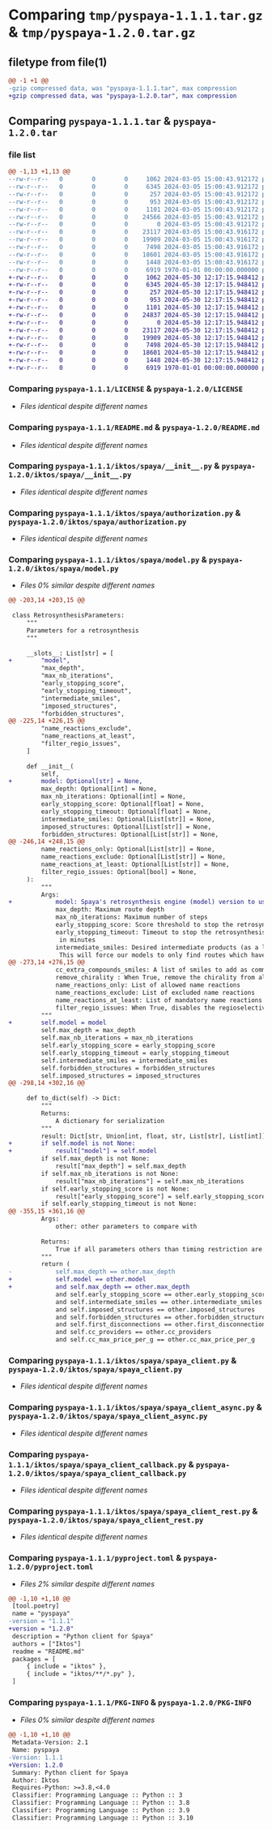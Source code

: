 # Comparing `tmp/pyspaya-1.1.1.tar.gz` & `tmp/pyspaya-1.2.0.tar.gz`

## filetype from file(1)

```diff
@@ -1 +1 @@
-gzip compressed data, was "pyspaya-1.1.1.tar", max compression
+gzip compressed data, was "pyspaya-1.2.0.tar", max compression
```

## Comparing `pyspaya-1.1.1.tar` & `pyspaya-1.2.0.tar`

### file list

```diff
@@ -1,13 +1,13 @@
--rw-r--r--   0        0        0     1062 2024-03-05 15:00:43.912172 pyspaya-1.1.1/LICENSE
--rw-r--r--   0        0        0     6345 2024-03-05 15:00:43.912172 pyspaya-1.1.1/README.md
--rw-r--r--   0        0        0      257 2024-03-05 15:00:43.912172 pyspaya-1.1.1/iktos/__init__.py
--rw-r--r--   0        0        0      953 2024-03-05 15:00:43.912172 pyspaya-1.1.1/iktos/spaya/__init__.py
--rw-r--r--   0        0        0     1101 2024-03-05 15:00:43.912172 pyspaya-1.1.1/iktos/spaya/authorization.py
--rw-r--r--   0        0        0    24566 2024-03-05 15:00:43.912172 pyspaya-1.1.1/iktos/spaya/model.py
--rw-r--r--   0        0        0        0 2024-03-05 15:00:43.912172 pyspaya-1.1.1/iktos/spaya/py.typed
--rw-r--r--   0        0        0    23117 2024-03-05 15:00:43.916172 pyspaya-1.1.1/iktos/spaya/spaya_client.py
--rw-r--r--   0        0        0    19909 2024-03-05 15:00:43.916172 pyspaya-1.1.1/iktos/spaya/spaya_client_async.py
--rw-r--r--   0        0        0     7498 2024-03-05 15:00:43.916172 pyspaya-1.1.1/iktos/spaya/spaya_client_callback.py
--rw-r--r--   0        0        0    18601 2024-03-05 15:00:43.916172 pyspaya-1.1.1/iktos/spaya/spaya_client_rest.py
--rw-r--r--   0        0        0     1448 2024-03-05 15:00:43.916172 pyspaya-1.1.1/pyproject.toml
--rw-r--r--   0        0        0     6919 1970-01-01 00:00:00.000000 pyspaya-1.1.1/PKG-INFO
+-rw-r--r--   0        0        0     1062 2024-05-30 12:17:15.948412 pyspaya-1.2.0/LICENSE
+-rw-r--r--   0        0        0     6345 2024-05-30 12:17:15.948412 pyspaya-1.2.0/README.md
+-rw-r--r--   0        0        0      257 2024-05-30 12:17:15.948412 pyspaya-1.2.0/iktos/__init__.py
+-rw-r--r--   0        0        0      953 2024-05-30 12:17:15.948412 pyspaya-1.2.0/iktos/spaya/__init__.py
+-rw-r--r--   0        0        0     1101 2024-05-30 12:17:15.948412 pyspaya-1.2.0/iktos/spaya/authorization.py
+-rw-r--r--   0        0        0    24837 2024-05-30 12:17:15.948412 pyspaya-1.2.0/iktos/spaya/model.py
+-rw-r--r--   0        0        0        0 2024-05-30 12:17:15.948412 pyspaya-1.2.0/iktos/spaya/py.typed
+-rw-r--r--   0        0        0    23117 2024-05-30 12:17:15.948412 pyspaya-1.2.0/iktos/spaya/spaya_client.py
+-rw-r--r--   0        0        0    19909 2024-05-30 12:17:15.948412 pyspaya-1.2.0/iktos/spaya/spaya_client_async.py
+-rw-r--r--   0        0        0     7498 2024-05-30 12:17:15.948412 pyspaya-1.2.0/iktos/spaya/spaya_client_callback.py
+-rw-r--r--   0        0        0    18601 2024-05-30 12:17:15.948412 pyspaya-1.2.0/iktos/spaya/spaya_client_rest.py
+-rw-r--r--   0        0        0     1448 2024-05-30 12:17:15.948412 pyspaya-1.2.0/pyproject.toml
+-rw-r--r--   0        0        0     6919 1970-01-01 00:00:00.000000 pyspaya-1.2.0/PKG-INFO
```

### Comparing `pyspaya-1.1.1/LICENSE` & `pyspaya-1.2.0/LICENSE`

 * *Files identical despite different names*

### Comparing `pyspaya-1.1.1/README.md` & `pyspaya-1.2.0/README.md`

 * *Files identical despite different names*

### Comparing `pyspaya-1.1.1/iktos/spaya/__init__.py` & `pyspaya-1.2.0/iktos/spaya/__init__.py`

 * *Files identical despite different names*

### Comparing `pyspaya-1.1.1/iktos/spaya/authorization.py` & `pyspaya-1.2.0/iktos/spaya/authorization.py`

 * *Files identical despite different names*

### Comparing `pyspaya-1.1.1/iktos/spaya/model.py` & `pyspaya-1.2.0/iktos/spaya/model.py`

 * *Files 0% similar despite different names*

```diff
@@ -203,14 +203,15 @@
 
 class RetrosynthesisParameters:
     """
     Parameters for a retrosynthesis
     """
 
     __slots__: List[str] = [
+        "model",
         "max_depth",
         "max_nb_iterations",
         "early_stopping_score",
         "early_stopping_timeout",
         "intermediate_smiles",
         "imposed_structures",
         "forbidden_structures",
@@ -225,14 +226,15 @@
         "name_reactions_exclude",
         "name_reactions_at_least",
         "filter_regio_issues",
     ]
 
     def __init__(
         self,
+        model: Optional[str] = None,
         max_depth: Optional[int] = None,
         max_nb_iterations: Optional[int] = None,
         early_stopping_score: Optional[float] = None,
         early_stopping_timeout: Optional[float] = None,
         intermediate_smiles: Optional[List[str]] = None,
         imposed_structures: Optional[List[str]] = None,
         forbidden_structures: Optional[List[str]] = None,
@@ -246,14 +248,15 @@
         name_reactions_only: Optional[List[str]] = None,
         name_reactions_exclude: Optional[List[str]] = None,
         name_reactions_at_least: Optional[List[str]] = None,
         filter_regio_issues: Optional[bool] = None,
     ):
         """
         Args:
+            model: Spaya's retrosynthesis engine (model) version to use
             max_depth: Maximum route depth
             max_nb_iterations: Maximum number of steps
             early_stopping_score: Score threshold to stop the retrosynthesis of a SMILES
             early_stopping_timeout: Timeout to stop the retrosynthesis of a SMILES
              in minutes
             intermediate_smiles: Desired intermediate products (as a list of SMILES).
              This will force our models to only find routes which have at least one of
@@ -273,14 +276,15 @@
             cc_extra_compounds_smiles: A list of smiles to add as commercial compounds
             remove_chirality : When True, remove the chirality from all inputs
             name_reactions_only: List of allowed name reactions
             name_reactions_exclude: List of excluded name reactions
             name_reactions_at_least: List of mandatory name reactions
             filter_regio_issues: When True, disables the regioselectivity
         """
+        self.model = model
         self.max_depth = max_depth
         self.max_nb_iterations = max_nb_iterations
         self.early_stopping_score = early_stopping_score
         self.early_stopping_timeout = early_stopping_timeout
         self.intermediate_smiles = intermediate_smiles
         self.forbidden_structures = forbidden_structures
         self.imposed_structures = imposed_structures
@@ -298,14 +302,16 @@
 
     def to_dict(self) -> Dict:
         """
         Returns:
             A dictionary for serialization
         """
         result: Dict[str, Union[int, float, str, List[str], List[int]]] = dict()
+        if self.model is not None:
+            result["model"] = self.model
         if self.max_depth is not None:
             result["max_depth"] = self.max_depth
         if self.max_nb_iterations is not None:
             result["max_nb_iterations"] = self.max_nb_iterations
         if self.early_stopping_score is not None:
             result["early_stopping_score"] = self.early_stopping_score
         if self.early_stopping_timeout is not None:
@@ -355,15 +361,16 @@
         Args:
             other: other parameters to compare with
 
         Returns:
             True if all parameters others than timing restriction are equal
         """
         return (
-            self.max_depth == other.max_depth
+            self.model == other.model
+            and self.max_depth == other.max_depth
             and self.early_stopping_score == other.early_stopping_score
             and self.intermediate_smiles == other.intermediate_smiles
             and self.imposed_structures == other.imposed_structures
             and self.forbidden_structures == other.forbidden_structures
             and self.first_disconnections == other.first_disconnections
             and self.cc_providers == other.cc_providers
             and self.cc_max_price_per_g == other.cc_max_price_per_g
```

### Comparing `pyspaya-1.1.1/iktos/spaya/spaya_client.py` & `pyspaya-1.2.0/iktos/spaya/spaya_client.py`

 * *Files identical despite different names*

### Comparing `pyspaya-1.1.1/iktos/spaya/spaya_client_async.py` & `pyspaya-1.2.0/iktos/spaya/spaya_client_async.py`

 * *Files identical despite different names*

### Comparing `pyspaya-1.1.1/iktos/spaya/spaya_client_callback.py` & `pyspaya-1.2.0/iktos/spaya/spaya_client_callback.py`

 * *Files identical despite different names*

### Comparing `pyspaya-1.1.1/iktos/spaya/spaya_client_rest.py` & `pyspaya-1.2.0/iktos/spaya/spaya_client_rest.py`

 * *Files identical despite different names*

### Comparing `pyspaya-1.1.1/pyproject.toml` & `pyspaya-1.2.0/pyproject.toml`

 * *Files 2% similar despite different names*

```diff
@@ -1,10 +1,10 @@
 [tool.poetry]
 name = "pyspaya"
-version = "1.1.1"
+version = "1.2.0"
 description = "Python client for Spaya"
 authors = ["Iktos"]
 readme = "README.md"
 packages = [
     { include = "iktos" },
     { include = "iktos/**/*.py" },
 ]
```

### Comparing `pyspaya-1.1.1/PKG-INFO` & `pyspaya-1.2.0/PKG-INFO`

 * *Files 0% similar despite different names*

```diff
@@ -1,10 +1,10 @@
 Metadata-Version: 2.1
 Name: pyspaya
-Version: 1.1.1
+Version: 1.2.0
 Summary: Python client for Spaya
 Author: Iktos
 Requires-Python: >=3.8,<4.0
 Classifier: Programming Language :: Python :: 3
 Classifier: Programming Language :: Python :: 3.8
 Classifier: Programming Language :: Python :: 3.9
 Classifier: Programming Language :: Python :: 3.10
```

